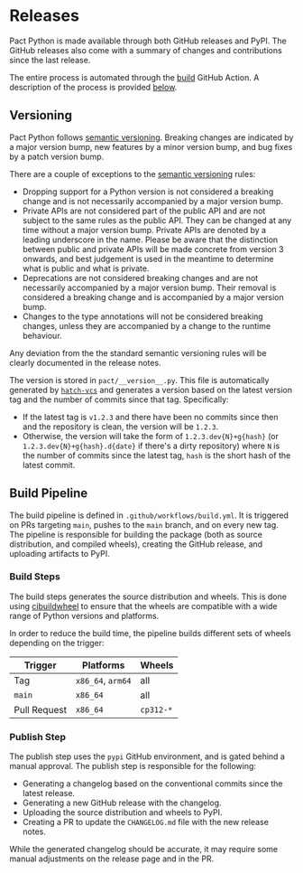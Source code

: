 # Releases

Pact Python is made available through both GitHub releases and PyPI. The GitHub releases also come with a summary of changes and contributions since the last release.

The entire process is automated through the [build](https://github.com/pact-foundation/pact-python/actions/workflows/build.yml?query=branch%3Amain) GitHub Action. A description of the process is provided [below](#build-pipeline).

## Versioning

Pact Python follows [semantic versioning](https://semver.org/). Breaking changes are indicated by a major version bump, new features by a minor version bump, and bug fixes by a patch version bump.

There are a couple of exceptions to the [semantic versioning](https://semver.org/) rules:

-   Dropping support for a Python version is not considered a breaking change and is not necessarily accompanied by a major version bump.
-   Private APIs are not considered part of the public API and are not subject to the same rules as the public API. They can be changed at any time without a major version bump. Private APIs are denoted by a leading underscore in the name. Please be aware that the distinction between public and private APIs will be made concrete from version 3 onwards, and best judgement is used in the meantime to determine what is public and what is private.
-   Deprecations are not considered breaking changes and are not necessarily accompanied by a major version bump. Their removal is considered a breaking change and is accompanied by a major version bump.
-   Changes to the type annotations will not be considered breaking changes, unless they are accompanied by a change to the runtime behaviour.

Any deviation from the the standard semantic versioning rules will be clearly documented in the release notes.

The version is stored in `pact/__version__.py`. This file is automatically generated by [`hatch-vcs`](https://pypi.org/project/hatch-vcs/) and generates a version based on the latest version tag and the number of commits since that tag. Specifically:

-   If the latest tag is `v1.2.3` and there have been no commits since then and the repository is clean, the version will be `1.2.3`.
-   Otherwise, the version will take the form of `1.2.3.dev{N}+g{hash}` (or `1.2.3.dev{N}+g{hash}.d{date}` if there's a dirty repository) where `N` is the number of commits since the latest tag, `hash` is the short hash of the latest commit.

## Build Pipeline

The build pipeline is defined in `.github/workflows/build.yml`. It is triggered on PRs targeting `main`, pushes to the `main` branch, and on every new tag. The pipeline is responsible for building the package (both as source distribution, and compiled wheels), creating the GitHub release, and uploading artifacts to PyPI.

### Build Steps

The build steps generates the source distribution and wheels. This is done using [cibuildwheel](https://cibuildwheel.readthedocs.io/) to ensure that the wheels are compatible with a wide range of Python versions and platforms.

In order to reduce the build time, the pipeline builds different sets of wheels depending on the trigger:

| Trigger      | Platforms         | Wheels    |
| ------------ | ----------------- | --------- |
| Tag          | `x86_64`, `arm64` | all       |
| `main`       | `x86_64`          | all       |
| Pull Request | `x86_64`          | `cp312-*` |

### Publish Step

The publish step uses the `pypi` GitHub environment, and is gated behind a manual approval. The publish step is responsible for the following:

-   Generating a changelog based on the conventional commits since the latest release.
-   Generating a new GitHub release with the changelog.
-   Uploading the source distribution and wheels to PyPI.
-   Creating a PR to update the `CHANGELOG.md` file with the new release notes.

While the generated changelog should be accurate, it may require some manual adjustments on the release page and in the PR.
